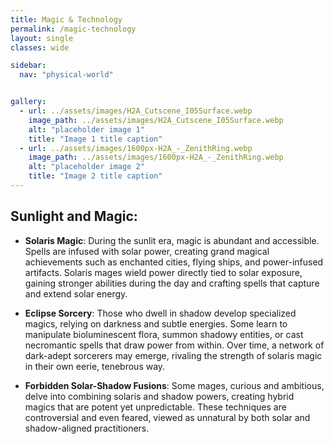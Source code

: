 ```yaml
---
title: Magic & Technology
permalink: /magic-technology
layout: single
classes: wide

sidebar:
  nav: "physical-world"


gallery:
  - url: ../assets/images/H2A_Cutscene_I05Surface.webp
    image_path: ../assets/images/H2A_Cutscene_I05Surface.webp
    alt: "placeholder image 1"
    title: "Image 1 title caption"
  - url: ../assets/images/1600px-H2A_-_ZenithRing.webp
    image_path: ../assets/images/1600px-H2A_-_ZenithRing.webp
    alt: "placeholder image 2"
    title: "Image 2 title caption"
---
```


## Sunlight and Magic:

- **Solaris Magic**:
  During the sunlit era, magic is abundant and accessible. Spells are infused with solar power, creating grand magical achievements such as enchanted cities, flying ships, and power-infused artifacts. Solaris mages wield power directly tied to solar exposure, gaining stronger abilities during the day and crafting spells that capture and extend solar energy.

- **Eclipse Sorcery**:
  Those who dwell in shadow develop specialized magics, relying on darkness and subtle energies. Some learn to manipulate bioluminescent flora, summon shadowy entities, or cast necromantic spells that draw power from within. Over time, a network of dark-adept sorcerers may emerge, rivaling the strength of solaris magic in their own eerie, tenebrous way.

- **Forbidden Solar-Shadow Fusions**:
  Some mages, curious and ambitious, delve into combining solaris and shadow powers, creating hybrid magics that are potent yet unpredictable. These techniques are controversial and even feared, viewed as unnatural by both solar and shadow-aligned practitioners.

